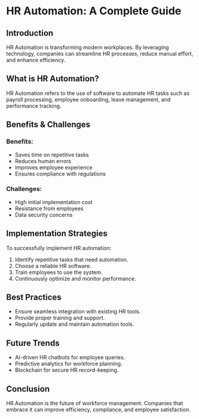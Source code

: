 # HR Automation: A Complete Guide

## Introduction
HR Automation is transforming modern workplaces. By leveraging technology, companies can streamline HR processes, reduce manual effort, and enhance efficiency.

## What is HR Automation?
HR Automation refers to the use of software to automate HR tasks such as payroll processing, employee onboarding, leave management, and performance tracking.

## Benefits & Challenges
### Benefits:
- Saves time on repetitive tasks
- Reduces human errors
- Improves employee experience
- Ensures compliance with regulations

### Challenges:
- High initial implementation cost
- Resistance from employees
- Data security concerns

## Implementation Strategies
To successfully implement HR automation:
1. Identify repetitive tasks that need automation.
2. Choose a reliable HR software.
3. Train employees to use the system.
4. Continuously optimize and monitor performance.

## Best Practices
- Ensure seamless integration with existing HR tools.
- Provide proper training and support.
- Regularly update and maintain automation tools.

## Future Trends
- AI-driven HR chatbots for employee queries.
- Predictive analytics for workforce planning.
- Blockchain for secure HR record-keeping.

## Conclusion
HR Automation is the future of workforce management. Companies that embrace it can improve efficiency, compliance, and employee satisfaction.
